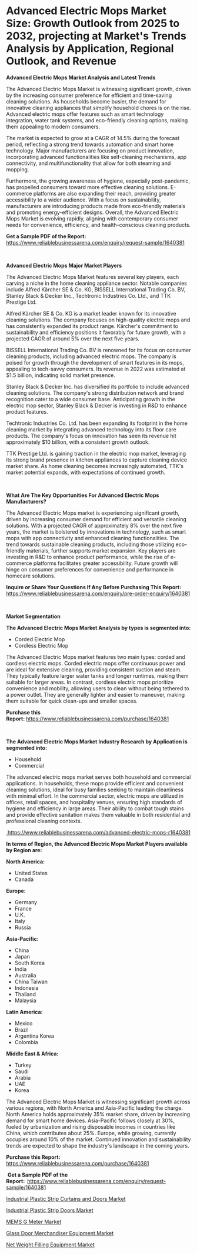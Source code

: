 <p><h1>Advanced Electric Mops Market Size: Growth Outlook from 2025 to 2032, projecting at Market's Trends Analysis by Application, Regional Outlook, and Revenue</h1></p><p><strong>Advanced Electric Mops Market Analysis and Latest Trends</strong></p>
<p><p>The Advanced Electric Mops Market is witnessing significant growth, driven by the increasing consumer preference for efficient and time-saving cleaning solutions. As households become busier, the demand for innovative cleaning appliances that simplify household chores is on the rise. Advanced electric mops offer features such as smart technology integration, water tank systems, and eco-friendly cleaning options, making them appealing to modern consumers.</p><p>The market is expected to grow at a CAGR of 14.5% during the forecast period, reflecting a strong trend towards automation and smart home technology. Major manufacturers are focusing on product innovation, incorporating advanced functionalities like self-cleaning mechanisms, app connectivity, and multifunctionality that allow for both steaming and mopping.</p><p>Furthermore, the growing awareness of hygiene, especially post-pandemic, has propelled consumers toward more effective cleaning solutions. E-commerce platforms are also expanding their reach, providing greater accessibility to a wider audience. With a focus on sustainability, manufacturers are introducing products made from eco-friendly materials and promoting energy-efficient designs. Overall, the Advanced Electric Mops Market is evolving rapidly, aligning with contemporary consumer needs for convenience, efficiency, and health-conscious cleaning products.</p></p>
<p><strong>Get a Sample PDF of the Report:&nbsp;</strong> <a href="https://www.reliablebusinessarena.com/enquiry/request-sample/1640381?utm_campaign=1990&utm_medium=2&utm_source=Github&utm_content=ia&utm_term=27022025&utm_id=advanced-electric-mops">https://www.reliablebusinessarena.com/enquiry/request-sample/1640381</a></p>
<p>&nbsp;</p>
<p><strong>Advanced Electric Mops Major Market Players</strong></p>
<p><p>The Advanced Electric Mops Market features several key players, each carving a niche in the home cleaning appliance sector. Notable companies include Alfred Kärcher SE & Co. KG, BISSELL International Trading Co. BV, Stanley Black & Decker Inc., Techtronic Industries Co. Ltd., and TTK Prestige Ltd.</p><p>Alfred Kärcher SE & Co. KG is a market leader known for its innovative cleaning solutions. The company focuses on high-quality electric mops and has consistently expanded its product range. Kärcher's commitment to sustainability and efficiency positions it favorably for future growth, with a projected CAGR of around 5% over the next five years.</p><p>BISSELL International Trading Co. BV is renowned for its focus on consumer cleaning products, including advanced electric mops. The company is poised for growth through the development of smart features in its mops, appealing to tech-savvy consumers. Its revenue in 2022 was estimated at $1.5 billion, indicating solid market presence.</p><p>Stanley Black & Decker Inc. has diversified its portfolio to include advanced cleaning solutions. The company's strong distribution network and brand recognition cater to a wide consumer base. Anticipating growth in the electric mop sector, Stanley Black & Decker is investing in R&D to enhance product features.</p><p>Techtronic Industries Co. Ltd. has been expanding its footprint in the home cleaning market by integrating advanced technology into its floor care products. The company's focus on innovation has seen its revenue hit approximately $10 billion, with a consistent growth outlook.</p><p>TTK Prestige Ltd. is gaining traction in the electric mop market, leveraging its strong brand presence in kitchen appliances to capture cleaning device market share. As home cleaning becomes increasingly automated, TTK's market potential expands, with expectations of continued growth.</p></p>
<p>&nbsp;</p>
<p><strong>What Are The Key Opportunities For Advanced Electric Mops Manufacturers?</strong></p>
<p><p>The Advanced Electric Mops market is experiencing significant growth, driven by increasing consumer demand for efficient and versatile cleaning solutions. With a projected CAGR of approximately 8% over the next five years, the market is bolstered by innovations in technology, such as smart mops with app connectivity and enhanced cleaning functionalities. The trend towards sustainable cleaning products, including those utilizing eco-friendly materials, further supports market expansion. Key players are investing in R&D to enhance product performance, while the rise of e-commerce platforms facilitates greater accessibility. Future growth will hinge on consumer preferences for convenience and performance in homecare solutions.</p></p>
<p><strong>Inquire or Share Your Questions If Any Before Purchasing This Report:</strong> <a href="https://www.reliablebusinessarena.com/enquiry/pre-order-enquiry/1640381?utm_campaign=1990&utm_medium=2&utm_source=Github&utm_content=ia&utm_term=27022025&utm_id=advanced-electric-mops">https://www.reliablebusinessarena.com/enquiry/pre-order-enquiry/1640381</a></p>
<p>&nbsp;</p>
<p><strong>Market Segmentation</strong></p>
<p><strong>The Advanced Electric Mops Market Analysis by types is segmented into:</strong></p>
<p><ul><li>Corded Electric Mop</li><li>Cordless Electric Mop</li></ul></p>
<p><p>The Advanced Electric Mops market features two main types: corded and cordless electric mops. Corded electric mops offer continuous power and are ideal for extensive cleaning, providing consistent suction and steam. They typically feature larger water tanks and longer runtimes, making them suitable for larger areas. In contrast, cordless electric mops prioritize convenience and mobility, allowing users to clean without being tethered to a power outlet. They are generally lighter and easier to maneuver, making them suitable for quick clean-ups and smaller spaces.</p></p>
<p><strong>Purchase this Report:&nbsp;</strong><a href="https://www.reliablebusinessarena.com/purchase/1640381?utm_campaign=1990&utm_medium=2&utm_source=Github&utm_content=ia&utm_term=27022025&utm_id=advanced-electric-mops">https://www.reliablebusinessarena.com/purchase/1640381</a></p>
<p>&nbsp;</p>
<p><strong>The Advanced Electric Mops Market Industry Research by Application is segmented into:</strong></p>
<p><ul><li>Household</li><li>Commercial</li></ul></p>
<p><p>The advanced electric mops market serves both household and commercial applications. In households, these mops provide efficient and convenient cleaning solutions, ideal for busy families seeking to maintain cleanliness with minimal effort. In the commercial sector, electric mops are utilized in offices, retail spaces, and hospitality venues, ensuring high standards of hygiene and efficiency in large areas. Their ability to combat tough stains and provide effective sanitation makes them valuable in both residential and professional cleaning contexts.</p></p>
<p><a href="https://www.reliablebusinessarena.com/advanced-electric-mops-r1640381?utm_campaign=1990&utm_medium=2&utm_source=Github&utm_content=ia&utm_term=27022025&utm_id=advanced-electric-mops">&nbsp;https://www.reliablebusinessarena.com/advanced-electric-mops-r1640381</a></p>
<p><strong>In terms of Region, the Advanced Electric Mops Market Players available by Region are:</strong></p>
<p>
    <p> <strong> North America: </strong>
        <ul>
            <li>United States</li>
            <li>Canada</li>
        </ul>
        </p> 
    <p> <strong> Europe: </strong>
        <ul>
            <li>Germany</li>
            <li>France</li>
            <li>U.K.</li>
            <li>Italy</li>
            <li>Russia</li>
        </ul>
        </p> 
    <p> <strong> Asia-Pacific: </strong>
        <ul>
            <li>China</li>
            <li>Japan</li>
            <li>South Korea</li>
            <li>India</li>
            <li>Australia</li>
            <li>China Taiwan</li>
            <li>Indonesia</li>
            <li>Thailand</li>
            <li>Malaysia</li>
        </ul>
        </p> 
    <p> <strong> Latin America: </strong>
        <ul>
            <li>Mexico</li>
            <li>Brazil</li>
            <li>Argentina Korea</li>
            <li>Colombia</li>
        </ul>
        </p> 
    <p> <strong> Middle East & Africa: </strong>
        <ul>
            <li>Turkey</li>
            <li>Saudi</li>
            <li>Arabia</li>
            <li>UAE</li>
            <li>Korea</li>
        </ul>
    </p>
    </p>
<p><p>The Advanced Electric Mops Market is witnessing significant growth across various regions, with North America and Asia-Pacific leading the charge. North America holds approximately 35% market share, driven by increasing demand for smart home devices. Asia-Pacific follows closely at 30%, fueled by urbanization and rising disposable incomes in countries like China, which contributes about 25%. Europe, while growing, currently occupies around 10% of the market. Continued innovation and sustainability trends are expected to shape the industry's landscape in the coming years.</p></p>
<p><strong>Purchase this Report: </strong><a href="https://www.reliablebusinessarena.com/purchase/1640381?utm_campaign=1990&utm_medium=2&utm_source=Github&utm_content=ia&utm_term=27022025&utm_id=advanced-electric-mops">https://www.reliablebusinessarena.com/purchase/1640381</a></p>
<p>&nbsp;<strong>Get a Sample PDF of the Report:&nbsp;&nbsp;</strong><a href="https://www.reliablebusinessarena.com/enquiry/request-sample/1640381?utm_campaign=1990&utm_medium=2&utm_source=Github&utm_content=ia&utm_term=27022025&utm_id=advanced-electric-mops">https://www.reliablebusinessarena.com/enquiry/request-sample/1640381</a></p>
<p><strong></strong></p>
<p><p><a href="https://github.com/janraimondo83/Market-Research-Report-List-1/blob/main/industrial-plastic-strip-curtains-and-doors-market.md?utm_campaign=1990&utm_medium=2&utm_source=Github&utm_content=ia&utm_term=27022025&utm_id=advanced-electric-mops">Industrial Plastic Strip Curtains and Doors Market</a></p><p><a href="https://github.com/techerghalim/Market-Research-Report-List-1/blob/main/industrial-plastic-strip-doors-market.md?utm_campaign=1990&utm_medium=2&utm_source=Github&utm_content=ia&utm_term=27022025&utm_id=advanced-electric-mops">Industrial Plastic Strip Doors Market</a></p><p><a href="https://github.com/mauripalmi/Market-Research-Report-List-6/blob/main/mems-g-meter-market.md?utm_campaign=1990&utm_medium=2&utm_source=Github&utm_content=ia&utm_term=27022025&utm_id=advanced-electric-mops">MEMS G Meter Market</a></p><p><a href="https://github.com/kbollin866/Market-Research-Report-List-1/blob/main/glass-door-merchandiser-equipment-market.md?utm_campaign=1990&utm_medium=2&utm_source=Github&utm_content=ia&utm_term=27022025&utm_id=advanced-electric-mops">Glass Door Merchandiser Equipment Market</a></p><p><a href="https://github.com/sca704osol/Market-Research-Report-List-1/blob/main/net-weight-filling-equipment-market.md?utm_campaign=1990&utm_medium=2&utm_source=Github&utm_content=ia&utm_term=27022025&utm_id=advanced-electric-mops">Net Weight Filling Equipment Market</a></p></p>